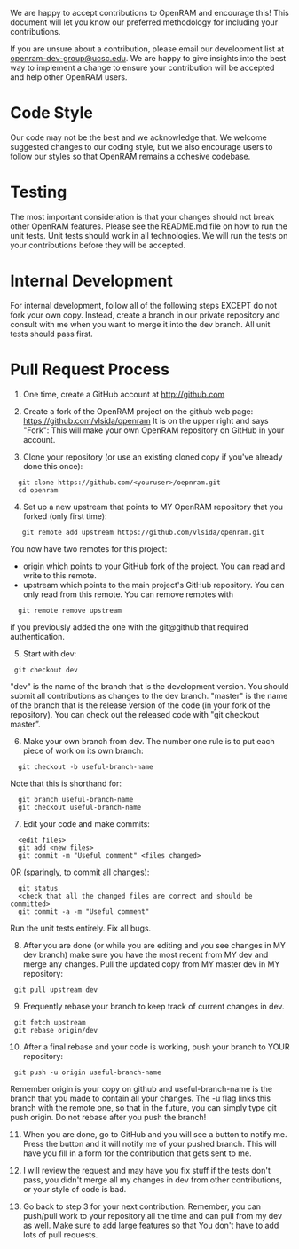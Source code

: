 We are happy to accept contributions to OpenRAM and encourage this!
This document will let you know our preferred methodology for
including your contributions.

If you are unsure about a contribution, please email our development
list at openram-dev-group@ucsc.edu. We are happy to give insights into
the best way to implement a change to ensure your contribution will be
accepted and help other OpenRAM users.

# Code Style

Our code may not be the best and we acknowledge that. We welcome 
suggested changes to our coding style, but we also encourage users
to follow our styles so that OpenRAM remains a cohesive codebase.

# Testing

The most important consideration is that your changes should not break
other OpenRAM features. Please see the README.md file on how to run
the unit tests. Unit tests should work in all technologies. We will run
the tests on your contributions before they will be accepted.

# Internal Development

For internal development, follow all of the following steps EXCEPT
do not fork your own copy. Instead, create a branch in our private repository
and consult with me when you want to merge it into the dev branch.
All unit tests should pass first.

# Pull Request Process

1. One time, create a GitHub account at http://github.com

2. Create a fork of the OpenRAM project on the github web page:
   https://github.com/vlsida/openram
   It is on the upper right and says "Fork": This will make your own
   OpenRAM repository on GitHub in your account.

3. Clone your repository (or use an existing cloned copy if you've
   already done this once):
```
  git clone https://github.com/<youruser>/oepnram.git
  cd openram
```

4. Set up a new upstream that points to MY OpenRAM repository that you
   forked (only first time):
```
   git remote add upstream https://github.com/vlsida/openram.git
```
   You now have two remotes for this project:
   * origin which points to your GitHub fork of the project. You can read
     and write to this remote.
   * upstream which points to the main project's GitHub repository. You can
     only read from this remote.
   You can remove remotes with
```
  git remote remove upstream
```
   if you previously added the one with the git@github that required
   authentication.

5. Start with dev:
```
 git checkout dev
```
  "dev" is the name of the branch that 
  is the development version. You should submit all contributions as changes
  to the dev branch. "master" is the name of the branch that is the release version of the
  code (in your fork of the repository). You can check out the released
  code with "git checkout master”. 

6. Make your own branch from dev. The number one rule is to put each piece of
   work on its own branch:
```
  git checkout -b useful-branch-name
```
   Note that this is shorthand for:
```
  git branch useful-branch-name
  git checkout useful-branch-name
```

7. Edit your code and make commits:
```
  <edit files>
  git add <new files>
  git commit -m "Useful comment" <files changed>
```
   OR (sparingly, to commit all changes):
```
  git status
  <check that all the changed files are correct and should be committed>
  git commit -a -m "Useful comment"
```
   Run the unit tests entirely. Fix all bugs.

8. After you are done (or while you are editing and you see changes in
   MY dev branch) make sure you have the most recent from MY dev
   and merge any changes. Pull the updated copy from MY master dev in
   MY repository:
```
 git pull upstream dev
```

9. Frequently rebase your branch to keep track of current changes in dev. 
```
 git fetch upstream
 git rebase origin/dev
```

10. After a final rebase and your code is working, push your branch to YOUR repository:
```
 git push -u origin useful-branch-name
```
   Remember origin is your copy on github and useful-branch-name is the
   branch that you made to contain all your changes.
   The -u flag links this branch with the remote one, so that in the
   future, you can simply type git push origin. Do not rebase after you push 
   the branch!

11. When you are done, go to GitHub and you will see a button to notify
   me.  Press the button and it will notify me of your pushed branch.
   This will have you fill in a form for the contribution that gets sent
   to me.

12. I will review the request and may have you fix stuff if the tests
    don't pass, you didn't merge all my changes in dev from other
    contributions, or your style of code is bad.

13. Go back to step 3 for your next contribution. Remember, you can
    push/pull work to your repository all the time and can pull from my
    dev as well. Make sure to add large features so that You don't have
    to add lots of pull requests.
